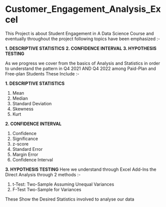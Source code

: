 # Customer_Engagement_Analysis_Excel

This Project is about Student Engagement in A Data Science Course and eventually throughout the project following topics have been emphasized :-

**1. DESCRIPTIVE STATISTICS**
**2. CONFIDENCE INTERVAL**
**3. HYPOTHESIS TESTING**

As we progress we cover from the basics of Analysis and Statistics in order to understand the pattern in Q4 2021 AND Q4 2022 among Paid-Plan and Free-plan Students
These Include :-

**1. DESCRIPTIVE STATISTICS**
1. Mean
2. Median
3. Standard Deviation
4. Skewness
5. Kurt

**2. CONFIDENCE INTERVAL**
1. Confidence
2. Significance
3. z-score
4. Standard Error
5. Margin Error
6. Confidence Interval

**3. HYPOTHESIS TESTING**
Here we understand through Excel Add-Ins the Direct Analysis through 2 methods :-
1. t-Test: Two-Sample Assuming Unequal Variances
2. F-Test Two-Sample for Variances

These Show the Desired Statistics involved to analyse our data

